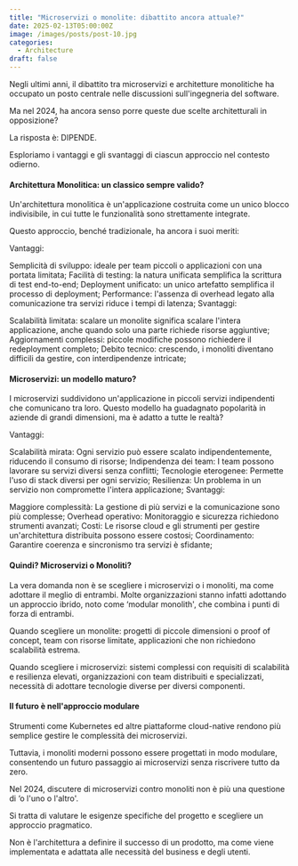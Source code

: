 ```yaml
---
title: "Microservizi o monolite: dibattito ancora attuale?"
date: 2025-02-13T05:00:00Z
image: /images/posts/post-10.jpg
categories: 
  - Architecture
draft: false
---
```


Negli ultimi anni, il dibattito tra microservizi e architetture monolitiche ha occupato un posto centrale nelle discussioni sull'ingegneria del software.

Ma nel 2024, ha ancora senso porre queste due scelte architetturali in opposizione?

La risposta è: DIPENDE.

Esploriamo i vantaggi e gli svantaggi di ciascun approccio nel contesto odierno.

#### Architettura Monolitica: un classico sempre valido?
Un'architettura monolitica è un'applicazione costruita come un unico blocco indivisibile, in cui tutte le funzionalità sono strettamente integrate.

Questo approccio, benché tradizionale, ha ancora i suoi meriti:

Vantaggi:

Semplicità di sviluppo: ideale per team piccoli o applicazioni con una portata limitata;
Facilità di testing: la natura unificata semplifica la scrittura di test end-to-end;
Deployment unificato: un unico artefatto semplifica il processo di deployment;
Performance: l'assenza di overhead legato alla comunicazione tra servizi riduce i tempi di latenza;
Svantaggi:

Scalabilità limitata: scalare un monolite significa scalare l'intera applicazione, anche quando solo una parte richiede risorse aggiuntive;
Aggiornamenti complessi: piccole modifiche possono richiedere il redeployment completo;
Debito tecnico: crescendo, i monoliti diventano difficili da gestire, con interdipendenze intricate;
#### Microservizi: un modello maturo?
I microservizi suddividono un'applicazione in piccoli servizi indipendenti che comunicano tra loro. Questo modello ha guadagnato popolarità in aziende di grandi dimensioni, ma è adatto a tutte le realtà?

Vantaggi:

Scalabilità mirata: Ogni servizio può essere scalato indipendentemente, riducendo il consumo di risorse;
Indipendenza dei team: I team possono lavorare su servizi diversi senza conflitti;
Tecnologie eterogenee: Permette l'uso di stack diversi per ogni servizio;
Resilienza: Un problema in un servizio non compromette l'intera applicazione;
Svantaggi:

Maggiore complessità: La gestione di più servizi e la comunicazione sono più complesse;
Overhead operativo: Monitoraggio e sicurezza richiedono strumenti avanzati;
Costi: Le risorse cloud e gli strumenti per gestire un'architettura distribuita possono essere costosi;
Coordinamento: Garantire coerenza e sincronismo tra servizi è sfidante;
#### Quindi? Microservizi o Monoliti?
La vera domanda non è se scegliere i microservizi o i monoliti, ma come adottare il meglio di entrambi. Molte organizzazioni stanno infatti adottando un approccio ibrido, noto come ‘modular monolith', che combina i punti di forza di entrambi.

Quando scegliere un monolite: progetti di piccole dimensioni o proof of concept, team con risorse limitate, applicazioni che non richiedono scalabilità estrema.

Quando scegliere i microservizi: sistemi complessi con requisiti di scalabilità e resilienza elevati, organizzazioni con team distribuiti e specializzati, necessità di adottare tecnologie diverse per diversi componenti.

#### Il futuro è nell'approccio modulare
Strumenti come Kubernetes ed altre piattaforme cloud-native rendono più semplice gestire le complessità dei microservizi.

Tuttavia, i monoliti moderni possono essere progettati in modo modulare, consentendo un futuro passaggio ai microservizi senza riscrivere tutto da zero.

Nel 2024, discutere di microservizi contro monoliti non è più una questione di ‘o l'uno o l'altro'.

Si tratta di valutare le esigenze specifiche del progetto e scegliere un approccio pragmatico.

Non è l'architettura a definire il successo di un prodotto, ma come viene implementata e adattata alle necessità del business e degli utenti.